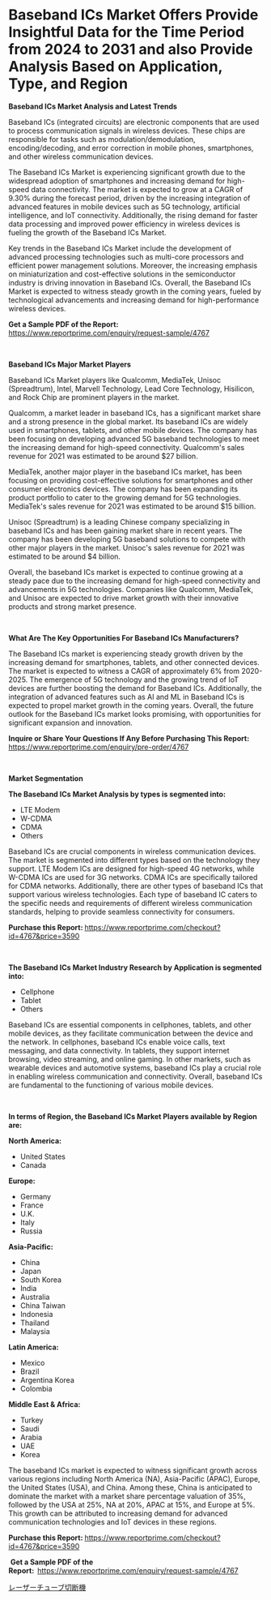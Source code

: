 <p><h1>Baseband ICs Market Offers Provide Insightful Data for the Time Period from 2024 to 2031 and also Provide Analysis Based on Application, Type, and Region</h1></p><p><strong>Baseband ICs Market Analysis and Latest Trends</strong></p>
<p><p>Baseband ICs (integrated circuits) are electronic components that are used to process communication signals in wireless devices. These chips are responsible for tasks such as modulation/demodulation, encoding/decoding, and error correction in mobile phones, smartphones, and other wireless communication devices.</p><p>The Baseband ICs Market is experiencing significant growth due to the widespread adoption of smartphones and increasing demand for high-speed data connectivity. The market is expected to grow at a CAGR of 9.30% during the forecast period, driven by the increasing integration of advanced features in mobile devices such as 5G technology, artificial intelligence, and IoT connectivity. Additionally, the rising demand for faster data processing and improved power efficiency in wireless devices is fueling the growth of the Baseband ICs Market.</p><p>Key trends in the Baseband ICs Market include the development of advanced processing technologies such as multi-core processors and efficient power management solutions. Moreover, the increasing emphasis on miniaturization and cost-effective solutions in the semiconductor industry is driving innovation in Baseband ICs. Overall, the Baseband ICs Market is expected to witness steady growth in the coming years, fueled by technological advancements and increasing demand for high-performance wireless devices.</p></p>
<p><strong>Get a Sample PDF of the Report:&nbsp;</strong> <a href="https://www.reportprime.com/enquiry/request-sample/4767">https://www.reportprime.com/enquiry/request-sample/4767</a></p>
<p>&nbsp;</p>
<p><strong>Baseband ICs Major Market Players</strong></p>
<p><p>Baseband ICs Market players like Qualcomm, MediaTek, Unisoc (Spreadtrum), Intel, Marvell Technology, Lead Core Technology, Hisilicon, and Rock Chip are prominent players in the market.</p><p>Qualcomm, a market leader in baseband ICs, has a significant market share and a strong presence in the global market. Its baseband ICs are widely used in smartphones, tablets, and other mobile devices. The company has been focusing on developing advanced 5G baseband technologies to meet the increasing demand for high-speed connectivity. Qualcomm's sales revenue for 2021 was estimated to be around $27 billion.</p><p>MediaTek, another major player in the baseband ICs market, has been focusing on providing cost-effective solutions for smartphones and other consumer electronics devices. The company has been expanding its product portfolio to cater to the growing demand for 5G technologies. MediaTek's sales revenue for 2021 was estimated to be around $15 billion.</p><p>Unisoc (Spreadtrum) is a leading Chinese company specializing in baseband ICs and has been gaining market share in recent years. The company has been developing 5G baseband solutions to compete with other major players in the market. Unisoc's sales revenue for 2021 was estimated to be around $4 billion.</p><p>Overall, the baseband ICs market is expected to continue growing at a steady pace due to the increasing demand for high-speed connectivity and advancements in 5G technologies. Companies like Qualcomm, MediaTek, and Unisoc are expected to drive market growth with their innovative products and strong market presence.</p></p>
<p>&nbsp;</p>
<p><strong>What Are The Key Opportunities For Baseband ICs Manufacturers?</strong></p>
<p><p>The Baseband ICs market is experiencing steady growth driven by the increasing demand for smartphones, tablets, and other connected devices. The market is expected to witness a CAGR of approximately 6% from 2020-2025. The emergence of 5G technology and the growing trend of IoT devices are further boosting the demand for Baseband ICs. Additionally, the integration of advanced features such as AI and ML in Baseband ICs is expected to propel market growth in the coming years. Overall, the future outlook for the Baseband ICs market looks promising, with opportunities for significant expansion and innovation.</p></p>
<p><strong>Inquire or Share Your Questions If Any Before Purchasing This Report:</strong> <a href="https://www.reportprime.com/enquiry/pre-order/4767">https://www.reportprime.com/enquiry/pre-order/4767</a></p>
<p>&nbsp;</p>
<p><strong>Market Segmentation</strong></p>
<p><strong>The Baseband ICs Market Analysis by types is segmented into:</strong></p>
<p><ul><li>LTE Modem</li><li>W-CDMA</li><li>CDMA</li><li>Others</li></ul></p>
<p><p>Baseband ICs are crucial components in wireless communication devices. The market is segmented into different types based on the technology they support. LTE Modem ICs are designed for high-speed 4G networks, while W-CDMA ICs are used for 3G networks. CDMA ICs are specifically tailored for CDMA networks. Additionally, there are other types of baseband ICs that support various wireless technologies. Each type of baseband IC caters to the specific needs and requirements of different wireless communication standards, helping to provide seamless connectivity for consumers.</p></p>
<p><strong>Purchase this Report:&nbsp;</strong><a href="https://www.reportprime.com/checkout?id=4767&price=3590">https://www.reportprime.com/checkout?id=4767&price=3590</a></p>
<p>&nbsp;</p>
<p><strong>The Baseband ICs Market Industry Research by Application is segmented into:</strong></p>
<p><ul><li>Cellphone</li><li>Tablet</li><li>Others</li></ul></p>
<p><p>Baseband ICs are essential components in cellphones, tablets, and other mobile devices, as they facilitate communication between the device and the network. In cellphones, baseband ICs enable voice calls, text messaging, and data connectivity. In tablets, they support internet browsing, video streaming, and online gaming. In other markets, such as wearable devices and automotive systems, baseband ICs play a crucial role in enabling wireless communication and connectivity. Overall, baseband ICs are fundamental to the functioning of various mobile devices.</p></p>
<p>&nbsp;</p>
<p><strong>In terms of Region, the Baseband ICs Market Players available by Region are:</strong></p>
<p>
    <p> <strong> North America: </strong>
        <ul>
            <li>United States</li>
            <li>Canada</li>
        </ul>
        </p> 
    <p> <strong> Europe: </strong>
        <ul>
            <li>Germany</li>
            <li>France</li>
            <li>U.K.</li>
            <li>Italy</li>
            <li>Russia</li>
        </ul>
        </p> 
    <p> <strong> Asia-Pacific: </strong>
        <ul>
            <li>China</li>
            <li>Japan</li>
            <li>South Korea</li>
            <li>India</li>
            <li>Australia</li>
            <li>China Taiwan</li>
            <li>Indonesia</li>
            <li>Thailand</li>
            <li>Malaysia</li>
        </ul>
        </p> 
    <p> <strong> Latin America: </strong>
        <ul>
            <li>Mexico</li>
            <li>Brazil</li>
            <li>Argentina Korea</li>
            <li>Colombia</li>
        </ul>
        </p> 
    <p> <strong> Middle East & Africa: </strong>
        <ul>
            <li>Turkey</li>
            <li>Saudi</li>
            <li>Arabia</li>
            <li>UAE</li>
            <li>Korea</li>
        </ul>
    </p>
    </p>
<p><p>The baseband ICs market is expected to witness significant growth across various regions including North America (NA), Asia-Pacific (APAC), Europe, the United States (USA), and China. Among these, China is anticipated to dominate the market with a market share percentage valuation of 35%, followed by the USA at 25%, NA at 20%, APAC at 15%, and Europe at 5%. This growth can be attributed to increasing demand for advanced communication technologies and IoT devices in these regions.</p></p>
<p><strong>Purchase this Report: </strong><a href="https://www.reportprime.com/checkout?id=4767&price=3590">https://www.reportprime.com/checkout?id=4767&price=3590</a></p>
<p>&nbsp;<strong>Get a Sample PDF of the Report:&nbsp;&nbsp;</strong><a href="https://www.reportprime.com/enquiry/request-sample/4767">https://www.reportprime.com/enquiry/request-sample/4767</a></p>
<p><strong></strong></p>
<p><p><a href="https://github.com/one-cool-chick/Market-Research-Report-List-1/blob/main/393165715382.md">レーザーチューブ切断機</a></p></p>